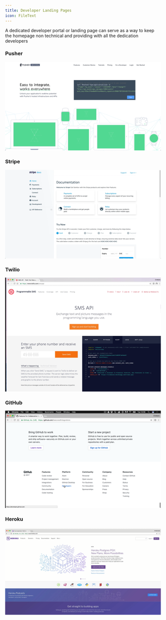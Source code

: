 ```yaml
---
title: Developer Landing Pages
icon: FileText
---
```


A dedicated developer portal or landing page can serve as a way
to keep the homepage non technical and providing with all the dedication developers

### Pusher

![Pusher](../images/dx/pusher/pusher-3.png)

### Stripe

![Stripe](../images/dx/stripe/stripe-10.png)

### Twilio

![Twilio](../images/dx/twilio/twilio-4.png)

### GitHub

![GitHub](../images/dx/github/github-4.png)

### Heroku

![Heroku](../images/dx/heroku/heroku-26.png)
